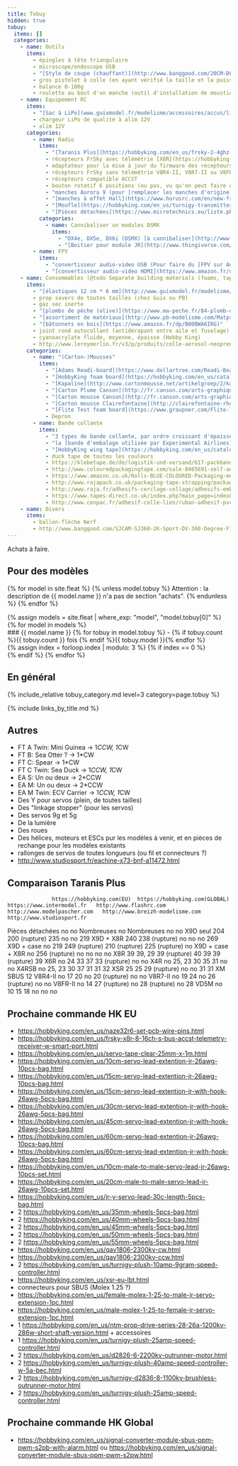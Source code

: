```yaml
---
title: Tobuy
hidden: true
tobuy:
  items: []
  categories:
    - name: Outils
      items:
        - épingles à tête triangulaire
        - microscope/endoscope USB
        - "[Stylo de coupe (chauffant)](http://www.banggood.com/20CM-DC-5_9V-Electric-Craft-Pen-Styrofoam-Cutter-Hot-Wire-Cutting-Tool-With-Adapter-p-1086536.html) ou [Hot wire cutter](https://hobbyking.com/en_us/starktex-hw-110-hot-wire-foam-cutter.html)"
        - gros pistolet à colle (en ayant vérifié la taille et la puissance du mien)
        - balance 0-100g
        - roulette au bout d'un manche (outil d'installation de moustiquaire) ("screen splining tool") (pour faire des nervures dans la mousse)
    - name: Equipement RC
      items:
        - "[Sac à LiPo](www.guixmodel.fr/modelisme/accessoires/accus/lipo-1s/lipobag-detail)"
        - chargeur LiPo de qualité à alim 12V
        - alim 12V
      categories:
        - name: Radio
          items:
            - "[Taranis Plus](https://hobbyking.com/en_us/frsky-2-4ghz-accst-taranis-x9d-x8r-plus-telemetry-radio-system-mode-2-eu-version.html) ou chez https://www.intermodel.fr/, http://www.flashrc.com/, http://www.modelpascher.com/, http://www.breizh-modelisme.com/, http://www.studiosport.fr/"
            - récepteurs FrSky avec télémétrie [X8R](https://hobbyking.com/en_us/frsky-x8r-8-16ch-s-bus-accst-telemetry-receiver-w-smart-port.html), X6R, X4R (3 et 4 voies), XSR, etc.
            - adaptateur pour la mise à jour du firmware des récepteurs? Pour les X et pour d'autres?
            - récepteurs FrSky sans télémétrie V8R4-II, V8R7-II ou V8FR-II, VD5M?
            - récepteurs compatible ACCST
            - bouton rotatif 6 positions (ou pas, vu qu'on peut faire défiler les flight modes avec un trim)
            - "manches Aurora 9 (pour [remplacer les manches d'origine](https://www.youtube.com/watch?v=pSMZNkiLENQ))"
            - "[manches à effet Hall](https://www.horusrc.com/en/new-frsky-m9-high-sensitivity-hall-sensor-gimbal-for-taranis-x9d-plus.html) (https://www.youtube.com/watch?v=4v3xhhjqOmY)"
            - "[Moufle](https://hobbyking.com/en_us/turnigy-transmitter-muff-black.html)"
            - "[Pièces détachées](https://www.microtechnics.eu/liste.php?categorie=FrSky&souscat=58)"
          categories:
            - name: Cannibaliser un modules DSMX
              items:
                - "DX4e, DX5e, DX6i (DSMX) [à cannibaliser](http://www.flitetest.com/articles/spektrofy-your-taranis)"
                - "[Boitier pour module JR](http://www.thingiverse.com/thing:293608)"
        - name: FPV
          items:
            - "convertisseur audio-video USB (Pour faire du [FPV sur Android]( https://www.youtube.com/watch?v=GCYtWUJlTrg))"
            - "[convertisseur audio-video HDMI](https://www.amazon.fr/dp/B01I1HWP9W)"
    - name: Consommables (@todo Separate building materials (foams, tapes, glues, plastic cards, wood, etc.) in an appendix)
      items:
        - "[élastiques 12 cm * 6 mm](http://www.guixmodel.fr/modelisme/accessoires/divers/elastique-6x120mm-detail) (trop cher pour grosses quantités)"
        - prop savers de toutes tailles (chez Guix ou PB)
        - gaz sec inerte
        - "[plombs de pèche (olive)](https://www.ma-peche.fr/84-plomb-de-peche)"
        - "[assortiment de matériaux](http://www.pb-modelisme.com/Matprem/listeMatPrem.php) (tubes en carbone, corde à piano, contre-plaqué, etc.)"
        - "[bâtonnets en bois](https://www.amazon.fr/dp/B00BWA6IRG)"
        - joint rond autocollant (antidérapant entre aile et fuselage)
        - cyanoacrylate fluide, moyenne, épaisse (Hobby King)
        - http://www.leroymerlin.fr/v3/p/produits/colle-aerosol-neoprene-spray-77-3m-500g-e35232
      categories:
        - name: "(Carton-)Mousses"
          items:
            - "[Adams Readi-board](https://www.dollartree.com/Readi-Board-Foam-Boards/p16450/index.pro)"
            - "[HobbyKing foam board](https://hobbyking.com/en_us/catalogsearch/result/?q=Aero-modelling+Foam+Board)"
            - "[Kapaline](http://www.cartonmousse.net/artikelgroep/2/kapaline.html)"
            - "[Carton Plume Canson](http://fr.canson.com/arts-graphiques/canson-carton-plume)"
            - "[Carton mousse Canson](http://fr.canson.com/arts-graphiques/canson-carton-mousse-polystyrene)"
            - "[Carton mousse Clairefontaine](http://clairefontaine-rhodia-2016.e-catalogues.info/#380/z)"
            - "[Flite Test foam board](https://www.graupner.com/Flite-Test-Foam-Board-waterproof-foam-board-by-Adams-50-pieces/FT4000B/)"
            - Depron
        - name: Bande collante
          items:
            - "3 types de bande collante, par ordre croissant d'épaisseur et d'élasticité: - packing tape - vinyl tape - duct tape"
            - "la [bande d'embalage utilisée par Experimental Airlines](http://www.tapeplanet.com/Colored-Carton-Tape-s/149.htm)"
            - "[HobbyKing wing tape](https://hobbyking.com/en_us/catalogsearch/result/?q=wing+tape)"
            - duck tape de toutes les couleurs
            - https://klebetape.de/de/logistik-und-versand/617-packband-klebeband-pack-film-farbig-50mm-x-66m-leise-abrollbar.html
            - http://www.colouredpackagingtape.com/sale-8465691-self-adhesive-colored-carton-sealing-tape-2-inch-width-for-food-beverage.html
            - https://www.amazon.co.uk/Rolls-BLUE-COLOURED-Packaging-meters/dp/B004SYAFZ4
            - http://www.rajapack.co.uk/packaging-tape-strapping/packaging-tape/48mm-coloured-polypropylene-packaging-tape_PDT478580.html;pgid=3lF0WPgr1nxSR07xOlkr6VuG0000xxUPphUf;sid=k0YJpUNRb5sMpRShmzktbL5bliNNOd_hdoeqtwx5qYHn0Fk8OYDlgJl-MFRGjUY019o=
            - http://www.raja.fr/adhesifs-cerclage-collage/adhesifs-emballage/rubans-adhesifs-emballage-pvc/ruban-adhesif-pvc-couleur-rajatape-50mm_PDT02219.html
            - https://www.tapes-direct.co.uk/index.php?main_page=index&cPath=148_191
            - http://www.cenpac.fr/adhesif-colle-lien/ruban-adhesif-pvc/ruban-adhesif-pvc-couleur/p13115
    - name: Divers
      items:
        - ballon-flèche Nerf
        - http://www.banggood.com/SJCAM-SJ360-2K-Sport-DV-360-Degree-Fisheye-Lens-Panoramic-Action-Camera-Novatek-96660-Chipset-p-1109530.html
---
```

Achats à faire.

## Pour des modèles

{% for model in site.fleat %}
{% unless model.tobuy %}
Attention&nbsp;: la description de {{ model.name }} n'a pas de section "achats".
{% endunless %}
{% endfor %}

<div class="row">
{% assign models = site.fleat | where_exp: "model", "model.tobuy[0]" %}
{% for model in models %}
<div class="col-xs-4">
### {{ model.name }}
{% for tobuy in model.tobuy %}
- {% if tobuy.count %}{{ tobuy.count }} fois {% endif %}{{ tobuy.model }}{% endfor %}
</div>
{% assign index = forloop.index | modulo: 3 %}
{% if index == 0 %}<div class="clearfix"></div>{% endif %}
{% endfor %}
</div>

## En général

{% include_relative tobuy_category.md level=3 category=page.tobuy %}

{% include links_by_title.md %}

## Autres

- FT A Twin: Mini Guinea -> 1*CCW, 1*CW
- FT B: Sea Otter ? -> 1*CW
- FT C: Spear -> 1*CW
- FT C Twin: Sea Duck -> 1*CCW, 1*CW
- EA S: Un ou deux -> 2*CCW
- EA M: Un ou deux -> 2*CCW
- EA M Twin: ECV Carrier -> 1*CCW, 1*CW
- Des Y pour servos (plein, de toutes tailles)
- Des "linkage stopper" (pour les servos)
- Des servos 9g et 5g
- De la lumière
- Des roues
- Des hélices, moteurs et ESCs pur les modèles à venir, et en pièces de rechange pour les modèles existants
- rallonges de servos de toutes longueurs (ou fil et connecteurs ?)
- http://www.studiosport.fr/eachine-x73-bnf-a11472.html


## Comparaison Taranis Plus

                  https://hobbyking.com(EU)  https://hobbyking.com(GLOBAL)  https://www.intermodel.fr   http://www.flashrc.com  http://www.modelpascher.com   http://www.breizh-modelisme.com   http://www.studiosport.fr
Pièces détachées  no                          no                            Nombreuses                  no                      Nombreuses                    no                                no
X9D seul          204                                                       200 (rupture)               235                     no                            no                                219
X9D + X8R         240                                                       238 (rupture)               no                      no                            no                                269
X9D + case         no                                                       219                         249 (rupture)           210 (rupture)                 225 (rupture)                     no
X9D + case + X8R   no                                                       256 (rupture)               no                      no                            no                                no
X8R                39                         39, 29                        39 (rupture)                40                      39                            39 (rupture)                      39
X6R                no                         24                            33                          37                      33 (rupture)                  no                                no
X4R                no                         25, 23                        30                          35                      31                            no                                no
X4RSB              no                         25, 23                        30                          37                      31                            31                                32
XSR                25                         25                            29 (rupture)                no                      no                            31                                31
XM SBUS                                                                     12
V8R4-II            no                         17                            20                          no                      20 (rupture)                  no                                no
V8R7-II            no                         19                            24                          no                      26 (rupture)                  no                                no
V8FR-II            no                         14                            27 (rupture)                no                      28 (rupture)                  no                                28
VD5M               no                         10                            15                          18                      no                            no                                no

## Prochaine commande HK EU

- https://hobbyking.com/en_us/naze32r6-set-pcb-wire-pins.html
- https://hobbyking.com/en_us/frsky-x8r-8-16ch-s-bus-accst-telemetry-receiver-w-smart-port.html
- https://hobbyking.com/en_us/servo-tape-clear-25mm-x-1m.html
- https://hobbyking.com/en_us/10cm-servo-lead-extention-jr-26awg-10pcs-bag.html
- https://hobbyking.com/en_us/15cm-servo-lead-extention-jr-26awg-10pcs-bag.html
- https://hobbyking.com/en_us/15cm-servo-lead-extention-jr-with-hook-26awg-5pcs-bag.html
- https://hobbyking.com/en_us/30cm-servo-lead-extention-jr-with-hook-26awg-5pcs-bag.html
- https://hobbyking.com/en_us/45cm-servo-lead-extention-jr-with-hook-26awg-5pcs-bag.html
- https://hobbyking.com/en_us/60cm-servo-lead-extention-jr-26awg-10pcs-bag.html
- https://hobbyking.com/en_us/60cm-servo-lead-extention-jr-with-hook-26awg-5pcs-bag.html
- https://hobbyking.com/en_us/10cm-male-to-male-servo-lead-jr-26awg-10pcs-set.html
- https://hobbyking.com/en_us/20cm-male-to-male-servo-lead-jr-26awg-10pcs-set.html
- https://hobbyking.com/en_us/jr-y-servo-lead-30c-length-5pcs-bag.html
- 2 https://hobbyking.com/en_us/35mm-wheels-5pcs-bag.html
- 2 https://hobbyking.com/en_us/40mm-wheels-5pcs-bag.html
- 2 https://hobbyking.com/en_us/45mm-wheels-5pcs-bag.html
- 2 https://hobbyking.com/en_us/50mm-wheels-5pcs-bag.html
- 2 https://hobbyking.com/en_us/55mm-wheels-5pcs-bag.html
- https://hobbyking.com/en_us/qav1806-2300kv-cw.html
- https://hobbyking.com/en_us/qav1806-2300kv-ccw.html
- 2 https://hobbyking.com/en_us/turnigy-plush-10amp-9gram-speed-controller.html
- https://hobbyking.com/en_us/xsr-eu-lbt.html
- connecteurs pour SBUS (Molex 1.25 ?)
- https://hobbyking.com/en_us/female-molex-1-25-to-male-jr-servo-extension-1pc.html
- https://hobbyking.com/en_us/male-molex-1-25-to-female-jr-servo-extension-1pc.html
- 1 https://hobbyking.com/en_us/ntm-prop-drive-series-28-26a-1200kv-286w-short-shaft-version.html + accessoires
- 1 https://hobbyking.com/en_us/turnigy-plush-25amp-speed-controller.html
- 2 https://hobbyking.com/en_us/d2826-6-2200kv-outrunner-motor.html
- 2 https://hobbyking.com/en_us/turnigy-plush-40amp-speed-controller-w-5a-bec.html
- 2 https://hobbyking.com/en_us/turnigy-d2836-8-1100kv-brushless-outrunner-motor.html
- 2 https://hobbyking.com/en_us/turnigy-plush-25amp-speed-controller.html


## Prochaine commande HK Global

- https://hobbyking.com/en_us/signal-converter-module-sbus-ppm-pwm-s2pb-with-alarm.html ou https://hobbyking.com/en_us/signal-converter-module-sbus-ppm-pwm-s2pw.html
